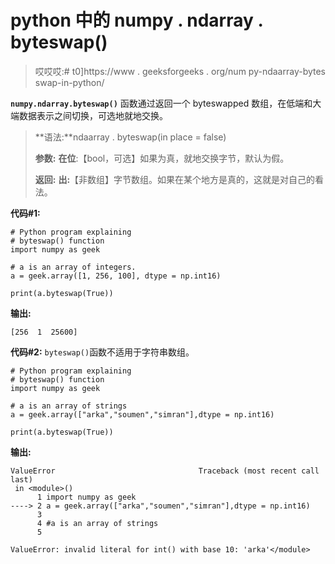 # python 中的 numpy . ndarray . byteswap()

> 哎哎哎:# t0]https://www . geeksforgeeks . org/num py-ndaarray-bytes swap-in-python/

**`numpy.ndarray.byteswap()`** 函数通过返回一个 byteswapped 数组，在低端和大端数据表示之间切换，可选地就地交换。

> **语法:**ndaarray . byteswap(in place = false)
> 
> **参数:**
> **在位**:【bool，可选】如果为真，就地交换字节，默认为假。
> 
> **返回:**
> **出:**【非数组】字节数组。如果在某个地方是真的，这就是对自己的看法。

**代码#1:**

```
# Python program explaining 
# byteswap() function 
import numpy as geek

# a is an array of integers.
a = geek.array([1, 256, 100], dtype = np.int16)

print(a.byteswap(True))
```

**输出:**

```
[256  1  25600]
```

**代码#2:** `byteswap()`函数不适用于字符串数组。

```
# Python program explaining 
# byteswap() function 
import numpy as geek

# a is an array of strings
a = geek.array(["arka","soumen","simran"],dtype = np.int16)

print(a.byteswap(True))
```

**输出:**

```
ValueError                                Traceback (most recent call last)
 in <module>()
      1 import numpy as geek
----> 2 a = geek.array(["arka","soumen","simran"],dtype = np.int16)
      3 
      4 #a is an array of strings
      5 

ValueError: invalid literal for int() with base 10: 'arka'</module>
```